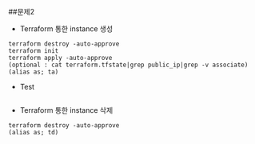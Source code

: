 ##문제2

* Terraform 통한 instance 생성
```
terraform destroy -auto-approve
terraform init
terraform apply -auto-approve
(optional : cat terraform.tfstate|grep public_ip|grep -v associate)
(alias as; ta)
```

* Test
```

```

* Terraform 통한 instance 삭제
```
terraform destroy -auto-approve
(alias as; td)
```
